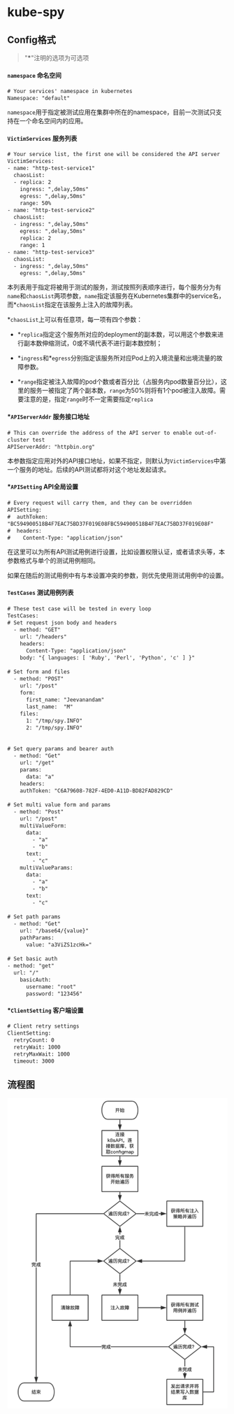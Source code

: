 # kube-spy

## Config格式
> "**\***"注明的选项为可选项

#### `namespace` 命名空间
```
# Your services' namespace in kubernetes
Namespace: "default"
```
`namespace`用于指定被测试应用在集群中所在的namespace，目前一次测试只支持在一个命名空间内的应用。

#### `VictimServices` 服务列表

```
# Your service list, the first one will be considered the API server
VictimServices:
- name: "http-test-service1"
  chaosList:
  - replica: 2
    ingress: ",delay,50ms"
    egress: ",delay,50ms"
    range: 50%
- name: "http-test-service2"
  chaosList:
  - ingress: ",delay,50ms"
    egress: ",delay,50ms"
    replica: 2
    range: 1
- name: "http-test-service3"
  chaosList:
  - ingress: ",delay,50ms"
    egress: ",delay,50ms"
```
本列表用于指定将被用于测试的服务，测试按照列表顺序进行，每个服务分为有`name`和`chaosList`两项参数，`name`指定该服务在Kubernetes集群中的service名，而\*`chaosList`指定在该服务上注入的故障列表。

*`chaosList`上可以有任意项，每一项有四个参数：

* *`replica`指定这个服务所对应的deployment的副本数，可以用这个参数来进行副本数伸缩测试，0或不填代表不进行副本数控制；

* *`ingress`和\*`egress`分别指定该服务所对应Pod上的入境流量和出境流量的故障参数。

* *`range`指定被注入故障的pod个数或者百分比（占服务内pod数量百分比），这里的服务一被指定了两个副本数，`range`为50%则将有1个pod被注入故障。需要注意的是，指定`range`时不一定需要指定`replica`

#### *`APIServerAddr` 服务接口地址
```
# This can override the address of the API server to enable out-of-cluster test
APIServerAddr: "httpbin.org"
```
本参数指定应用对外的API接口地址，如果不指定，则默认为`VictimServices`中第一个服务的地址。后续的API测试都将对这个地址发起请求。

#### *`APISetting` API全局设置
```
# Every request will carry them, and they can be overridden
APISetting:
#  authToken: "BC594900518B4F7EAC75BD37F019E08FBC594900518B4F7EAC75BD37F019E08F"
#  headers:
#    Content-Type: "application/json"
```
在这里可以为所有API测试用例进行设置，比如设置权限认证，或者请求头等，本参数格式与单个的测试用例相同。

如果在随后的测试用例中有与本设置冲突的参数，则优先使用测试用例中的设置。

#### `TestCases` 测试用例列表
```
# These test case will be tested in every loop
TestCases:
# Set request json body and headers
  - method: "GET"
    url: "/headers"
    headers:
      Content-Type: "application/json"
    body: "{ languages: [ 'Ruby', 'Perl', 'Python', 'c' ] }"

# Set form and files
  - method: "POST"
    url: "/post"
    form:
      first_name: "Jeevanandam"
      last_name:  "M"
    files:
      1: "/tmp/spy.INFO"
      2: "/tmp/spy.INFO"


# Set query params and bearer auth
  - method: "Get"
    url: "/get"
    params:
      data: "a"
    headers:
    authToken: "C6A79608-782F-4ED0-A11D-BD82FAD829CD"

# Set multi value form and params
  - method: "Post"
    url: "/post"
    multiValueForm:
      data:
        - "a"
        - "b"
      text:
        - "c"
    multiValueParams:
      data:
        - "a"
        - "b"
      text:
        - "c"

# Set path params
  - method: "Get"
    url: "/base64/{value}"
    pathParams:
      value: "a3ViZS1zcHk="

# Set basic auth
- method: "get"
  url: "/"
    basicAuth:
      username: "root"
      password: "123456"
```
#### *`ClientSetting` 客户端设置

```
# Client retry settings
ClientSetting:
  retryCount: 0
  retryWait: 1000
  retryMaxWait: 1000
  timeout: 3000

```

## 流程图
![](img/execProcess.png)
